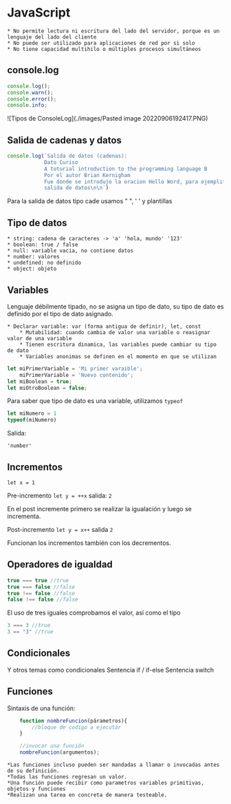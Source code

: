 # JavaScript

	* No permite lectura ni escritura del lado del servidor, porque es un lenguaje del lado del cliente
	* No puede ser utilizado para aplicaciones de red por si solo
	* No tiene capacidad multihilo o múltiples procesos simultáneos

## console.log
```js
console.log();
console.warn();
console.error();
console.info;
```

![Tipos de ConsoleLog](./images/Pasted image 20220906192417.PNG)


## Salida de cadenas y datos

```js
console.log(`Salida de datos (cadenas):  
            Dato Curiso  
            A toturial introduction to the programming language B  
            Por el autor Brian Kernigham  
            Fue donde se introdujo la oracion Hello Word, para ejemplificar la  
            salida de datos\n\n`)
```

Para la salida de datos tipo cade usamos " ", ' ' y plantillas ` `

## Tipo de datos

	* string: cadena de caracteres -> 'a' 'hola, mundo' '123'
	* boolean: true / false
	* null: variable vacia, no contiene datos
	* number: valores 
	* undefined: no definido
	* object: objeto

## Variables

Lenguaje débilmente tipado, no se asigna un tipo de dato, su tipo de dato es definido por el tipo de dato asignado.

	* Declarar variable: var (forma antigua de definir), let, const
		* Mutabilidad: cuando cambia de valor una variable o reasignar valor de una variable
		* Tienen escritura dinamica, las variables puede cambiar su tipo de dato
		* Variables anonimas se definen en el momento en que se utilizan
```js
let miPrimerVariable = 'Mi primer varaible';
	miPrimerVariable = 'Nuevo contenido';
let miBoolean = true;
let miOtroBoolean = false;
```

Para saber que tipo de dato es una variable, utilizamos `typeof`

```JavaScript
let miNumero = 1
typeof(miNumero)
```

Salida:

<code>'number'</code>

## Incrementos

`let x = 1`

Pre-incremento `let y = ++x` salida:  <code>2</code>

En el post incremente primero se realizar la igualación y luego se incrementa. 

Post-incremento `let y = x++` salida <code>2</code>

Funcionan los incrementos también con los decrementos.

## Operadores de igualdad 

```JavaScript
true === true //true
true === false //false
true !== false //false
false !== false //false
```

El uso de tres iguales comprobamos el valor, así como el tipo

```JavaScript
3 === 3 //true
3 == "3" //true
```

## Condicionales

Y otros temas como condicionales
	Sentencia if / if-else
	Sentencia switch

## Funciones

Sintaxis de una función:

```js
	function nombreFuncion(párametros){
		//bloque de codigo a ejecutar	
	}

	//invocar una función
	nombreFuncion(argumentos);
```

	*Las funciones incluso pueden ser mandadas a llamar o invocadas antes de su definición.
	*Todas las funciones regresan un valor. 
	*Una función puede recibir como parametros variables primitivas, objetos y funciones
	*Realizan una tarea en concreta de manera testeable.

